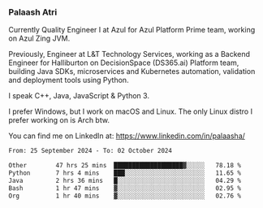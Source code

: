 ### Palaash Atri

Currently Quality Engineer I at Azul for Azul Platform Prime team, working on Azul Zing JVM. 

Previously, Engineer at L&T Technology Services, working as a Backend Engineer for Halliburton on DecisionSpace (DS365.ai) Platform team, building Java SDKs, microservices and Kubernetes automation, validation and deployment tools using Python.

I speak C++, Java, JavaScript & Python 3.

I prefer Windows, but I work on macOS and Linux. The only Linux distro I prefer working on is Arch btw.

You can find me on LinkedIn at: https://www.linkedin.com/in/palaasha/

<!--START_SECTION:waka-->

```txt
From: 25 September 2024 - To: 02 October 2024

Other        47 hrs 25 mins  ███████████████████▓░░░░░   78.18 %
Python       7 hrs 4 mins    ███░░░░░░░░░░░░░░░░░░░░░░   11.65 %
Java         2 hrs 36 mins   █░░░░░░░░░░░░░░░░░░░░░░░░   04.29 %
Bash         1 hr 47 mins    ▓░░░░░░░░░░░░░░░░░░░░░░░░   02.95 %
Org          1 hr 40 mins    ▓░░░░░░░░░░░░░░░░░░░░░░░░   02.76 %
```

<!--END_SECTION:waka-->

